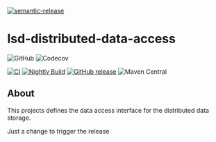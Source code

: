 [![semantic-release](https://img.shields.io/badge/semantic-release-e10079.svg?logo=semantic-release)](https://github.com/semantic-release/semantic-release)

# lsd-distributed-data-access
![GitHub](https://img.shields.io/github/license/lsd-consulting/lsd-distributed-data-access)
![Codecov](https://img.shields.io/codecov/c/github/lsd-consulting/lsd-distributed-data-access)

[![CI](https://github.com/lsd-consulting/lsd-distributed-data-access/actions/workflows/ci.yml/badge.svg)](https://github.com/lsd-consulting/lsd-distributed-data-access/actions/workflows/ci.yml)
[![Nightly Build](https://github.com/lsd-consulting/lsd-distributed-data-access/actions/workflows/nightly.yml/badge.svg)](https://github.com/lsd-consulting/lsd-distributed-data-access/actions/workflows/nightly.yml)
[![GitHub release](https://img.shields.io/github/release/lsd-consulting/lsd-distributed-data-access)](https://github.com/lsd-consulting/lsd-distributed-data-access/releases)
![Maven Central](https://img.shields.io/maven-central/v/io.github.lsd-consulting/lsd-distributed-data-access)

## About
This projects defines the data access interface for the distributed data storage.

Just a change to trigger the release

